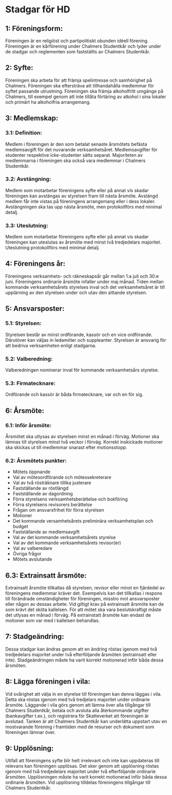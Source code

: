 # Stadgar för HD

## 1: Föreningsform:
Föreningen är en religiöst och partipolitiskt obunden idéell förening.
Föreningen är en kårförening under Chalmers Studentkår och lyder under
de stadgar och reglementen som fastställts av Chalmers Studentkår.

## 2: Syfte:
Föreningen ska arbeta för att främja spelintresse och samhörighet på Chalmers.
Föreningen ska eftersträva att tillhandahålla medlemmar för syftet
passande utrustning.
Föreningen ska främja alkoholfritt umgänge på Chalmers, till exempel genom
att inte tillåta förtäring av alkohol i sina lokaler och primärt ha alkoholfria
arrangemang.

## 3: Medlemskap:

### 3.1: Definition:
Medlem i föreningen är den som betalat senaste årsmötets befästa
medlemsavgift för det nuvarande verksamhetsåret.
Medlemsavgifter för studenter respektive icke-studenter sätts separat.
Majoriteten av medlemmarna i föreningen ska också vara medlemmar i
Chalmers Studentkår.

### 3.2: Avstängning:
Medlem som motarbetar föreningens syfte eller på annat vis skadar föreningen
kan avstängas av styrelsen fram till nästa årsmöte.
Avstängd medlem får inte vistas på föreningens arrangemang eller i dess
lokaler.
Avstängningen ska tas upp nästa årsmöte, men protokollförs med minimal detalj.

### 3.3: Uteslutning:
Medlem som motarbetar föreningens syfte eller på annat vis skadar föreningen
kan uteslutas av årsmöte med minst två tredjedelars majoritet.
Uteslutning protokollförs med minimal detalj.

## 4: Föreningens år:
Föreningens verksamhets- och räkneskapsår går mellan 1:a juli och
30:e juni.
Föreningens ordinarie årsmöte infaller under maj månad.
Tiden mellan kommande verksamhetsårets styrelses inval och det verksamhetsåret
är till upplärning av den styrelsen under och utav den sittande styrelsen.

## 5: Ansvarsposter:

### 5.1: Styrelsen:
Styrelsen består av minst ordförande, kassör och en vice ordförande.
Därutöver kan väljas in ledamöter och suppleanter.
Styrelsen är ansvarig för att bedriva verksamheten enligt stadgarna.

### 5.2: Valberedning:
Valberedningen nominerar inval för kommande verksamhetsårs styrelse.

### 5.3: Firmatecknare:
Ordförande och kassör är båda firmatecknare, var och en för sig.

## 6: Årsmöte:

### 6.1: Inför årsmöte:
Årsmötet ska utlysas av styrelsen minst en månad i förväg.
Motioner ska lämnas till styrelsen minst två veckor i förväg.
Korrekt inskickade motioner ska skickas ut till medlemmar snarast efter 
motionsstopp.

### 6.2: Årsmötets punkter:
- Mötets öppnande
- Val av mötesordförande och mötessekreterare
- Val av två rösträknare tillika justerare
- Fastställande av röstlängd
- Fastställande av dagordning
- Förra styrelsens verksamhetsberättelse och bokföring
- Förra styrelsens revisorers berättelse
- Frågan om ansvarsfrihet för förra styrelsen
- Motioner
- Det kommande versamhetsårets preliminära verksamhetsplan och budget
- Fastställande av medlemsavgift
- Val av det kommande verksamhetsårets styrelse
- Val av det kommande verksamhetsårets revisor(er)
- Val av valberedare
- Övriga frågor
- Mötets avslutande

## 6.3: Extrainsatt årsmöte:
Extrainsatt årsmöte tillkallas då styrelsen, revisor eller minst en fjärdedel
av föreningens medlemmar kräver det.
Exempelvis kan det tillkallas i respons till förändrade omständigheter för
föreningen, misstro mot ansvarsposter eller någon av dessas arbete.
Vid giltigt krav på extrainsatt årsmöte kan de som krävt det sköta kallelsen.
För att mötet ska vara beslutskraftigt måste det utlysas en månad i förväg.
På extrainstatt årsmöte kan endast de motioner som var med i kallelsen
behandlas.

## 7: Stadgeändring:
Dessa stadgar kan ändras genom att en ändring röstas igenom med två
tredjedelars majoritet under två efterföljande årsmöten (extrainsatt eller inte).
Stadgeändringen måste ha varit korrekt motionerad inför båda dessa årsmöten.

## 8: Lägga föreningen i vila:
Vid svårighet att välja in en styrelse till föreningen kan denna läggas i vila.
Detta ska röstas igenom med två tredjelars majoritet under ordinarie årsmöte.
Läggande i vila görs genom att lämna över alla tillgångar till Chalmers
Studentkår, betala och avsluta alla återkommande utgifter (bankavgifter t.ex.),
och registrera för Skatteverket att föreningen är avslutad.
Tanken är att Chalmers Studentkår kan underlätta uppstart utav en mostvarande
förening i framtiden med de resurser och dokument som föreningen lämnar över.

## 9: Upplösning:
Utifall att föreningens syfte blir helt irrelevant och inte kan uppdateras
till relevans kan föreningen upplösas.
Det sker genom att upplösning röstas igenom med två tredjedelars majoritet
under två efterföljande ordinarie årsmöten.
Upplösningen måste ha varit korrekt motionerad inför båda dessa ordinarie
årsmöten.
Vid upplösning tilldelas föreningens tillgångar till Chalmers Studentkår.
